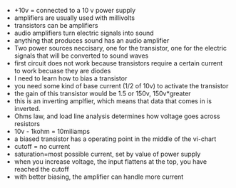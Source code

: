 * +10v = connected to a 10 v power supply
* amplifiers are usually used with millivolts
* transistors can be amplifiers
* audio amplifiers turn electric signals into sound
* anything that produces sound has an audio amplifier
* Two power sources neccisary, one for the transistor, one for the electric signals that will be converted to sound waves
* first circuit does not work because transistors require a certain current to work becuase they are diodes
* I need to learn how to bias a transistor
* you need some kind of base current (1/2 of 10v) to activate the transistor
* the gain of this transistor would be 1.5 or 150v, 150v\*greater
* this is an inverting amplfier, which means that data that comes in is inverted.
* Ohms law, and load line analysis determines how voltage goes across resistors
* 10v - 1kohm = 10miliamps
* a biased transistor has a operating point in the middle of the vi-chart
* cutoff = no current
* saturation=most possible current, set by value of power supply
* when you increase voltage, the input flattens at the top, you have reached the cutoff
* with better biasing, the amplifier can handle more current
